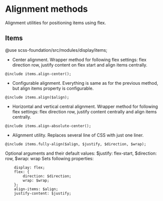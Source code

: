 # Alignment methods

Alignment utilities for positioning items using flex.

## Items

@use scss-foundation/src/modules/display/items;

- Center alignment. Wrapper method for following flex settings: flex direction row, justify content on flex start and
align items centrally.

```
@include items.align-center();
```

- Configurable alignment. Everything is same as for the previous method, but align items property is configurable.

```
@include items.align($align);
```

- Horizontal and vertical central alignment. Wrapper method for following flex settings: flex direction row, justify
content centrally and align items centrally.

```
@include items.align-absolute-center();
```

- Alignment utility. Replaces several line of CSS with just one liner.

```
@include items.fully-align($align, $justify, $direction, $wrap);
```

Optional arguments and their default values:
$justify: flex-start, $direction: row, $wrap: wrap
Sets following properties:
```
	display: flex;
	flex: {
		direction: $direction;
		wrap: $wrap;
	};
	align-items: $align;
	justify-content: $justify;
```

